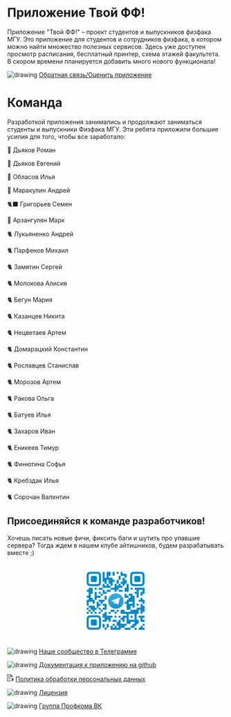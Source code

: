 # Приложение Твой ФФ!

Приложение "Твой ФФ!" – проект студентов и выпускников физфака МГУ. Это приложение для студентов и сотрудников физфака, в котором можно найти множество полезных сервисов. Здесь уже доступен просмотр расписания, бесплатный принтер, схема этажей факультета. В скором времени планируется добавить много нового функционала!

<img src="assets/feedback.svg" alt="drawing" height="16px"/> <a href="https://forms.yandex.ru/u/630f979143537dde00621b0b" target="_blank">Обратная связь/Оценить приложение</a>


# Команда

Разработкой приложения занимались и продолжают заниматься студенты и выпускники Физфака МГУ. Эти ребята приложили большие усилия для того, чтобы все заработало:

🦅 Дьяков Роман

🦉 Дьяков Евгений

🐪 Обласов Илья

🐺 Маракулин Андрей

🐈‍⬛ Григорьев Семен

🐅 Арзангулян Марк

🐈 Лукьяненко Андрей

🐈 Парфенов Михаил

🐈 Замятин Сергей

🐈 Молокова Алисия

🐈 Бегун Мария

🐈 Казанцев Никита

🐈 Нецветаев Артем

🐈 Домарацкий Константин

🐈 Рославцев Станислав

🐈 Морозов Артем

🐈 Ракова Ольга

🐈 Батуев Илья

🐈 Захаров Иван

🐈 Еникеев Тимур

🐈 Финютина Софья

🐈 Кребздак Илья

🐈 Сорочан Валентин

## Присоединяйся к команде разработчиков!

Хочешь писать новые фичи, фиксить баги и шутить про упавшие сервера? Тогда ждем в нашем клубе айтишников, будем разрабатывать вместе ;)

<div style="text-align: center;"><a href="https://t.me/+B4_C52J4UOZiNTAy" target="_blank"><img src="assets/viribus_unitis.svg" alt="drawing" width="180"/></a></div>

<img src="assets/telegram.svg" alt="drawing" height="16px"/> <a href="https://t.me/+B4_C52J4UOZiNTAy" target="_blank">Наше сообщество в Телеграмме</a>

<img src="assets/github.svg" alt="drawing" height="16px"/> <a href="https://github.com/profcomff" target="_blank">Документация к приложению на github</a>

<img src="assets/privacy-policy-icon.svg" alt="drawing" height="16px"/> <a href="https://pages.profcomff.com/tvoy_ff_privacy_policy" target="_blank">Политика обработки персональных данных</a>

<img src="assets/license.svg" alt="drawing" height="16px"/> <a href="https://github.com/profcomff/timetable-backend/blob/main/LICENSE" target="_blank">Лицензия</a>

<img src="assets/vk.svg" alt="drawing" height="16px"/> <a href="https://vk.com/profcomff" target="_blank">Группа Профкома ВК</a>
